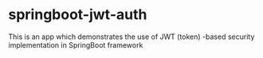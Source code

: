 # springboot-jwt-auth
This is an app which demonstrates the use of JWT (token) -based security implementation in SpringBoot framework
